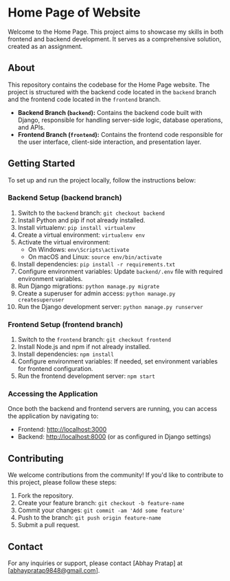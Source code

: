 # Home Page of Website
Welcome to the Home Page. This project aims to showcase my skills in both frontend and backend development. It serves as a comprehensive solution, created as an assignment.

## About

This repository contains the codebase for the Home Page website. The project is structured with the backend code located in the `backend` branch and the frontend code located in the `frontend` branch.

- **Backend Branch (`backend`):** Contains the backend code built with Django, responsible for handling server-side logic, database operations, and APIs.
- **Frontend Branch (`frontend`):** Contains the frontend code responsible for the user interface, client-side interaction, and presentation layer.

## Getting Started

To set up and run the project locally, follow the instructions below:

### Backend Setup (backend branch)

1. Switch to the `backend` branch: `git checkout backend`
2. Install Python and pip if not already installed.
3. Install virtualenv: `pip install virtualenv`
4. Create a virtual environment: `virtualenv env`
5. Activate the virtual environment:
   - On Windows: `env\Scripts\activate`
   - On macOS and Linux: `source env/bin/activate`
6. Install dependencies: `pip install -r requirements.txt`
7. Configure environment variables: Update `backend/.env` file with required environment variables.
8. Run Django migrations: `python manage.py migrate`
9. Create a superuser for admin access: `python manage.py createsuperuser`
10. Run the Django development server: `python manage.py runserver`

### Frontend Setup (frontend branch)

1. Switch to the `frontend` branch: `git checkout frontend`
2. Install Node.js and npm if not already installed.
3. Install dependencies: `npm install`
4. Configure environment variables: If needed, set environment variables for frontend configuration.
5. Run the frontend development server: `npm start`

### Accessing the Application

Once both the backend and frontend servers are running, you can access the application by navigating to:

- Frontend: [http://localhost:3000](http://localhost:3000)
- Backend: [http://localhost:8000](http://localhost:8000) (or as configured in Django settings)

## Contributing

We welcome contributions from the community! If you'd like to contribute to this project, please follow these steps:

1. Fork the repository.
2. Create your feature branch: `git checkout -b feature-name`
3. Commit your changes: `git commit -am 'Add some feature'`
4. Push to the branch: `git push origin feature-name`
5. Submit a pull request.



## Contact

For any inquiries or support, please contact [Abhay Pratap] at [abhaypratap9848@gmail.com].
